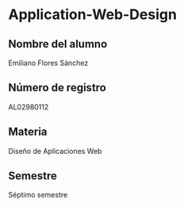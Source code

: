 # Application-Web-Design
## Nombre del alumno
Emiliano Flores Sánchez
## Número de registro
AL02980112
## Materia
Diseño de Aplicaciones Web
## Semestre
Séptimo semestre
